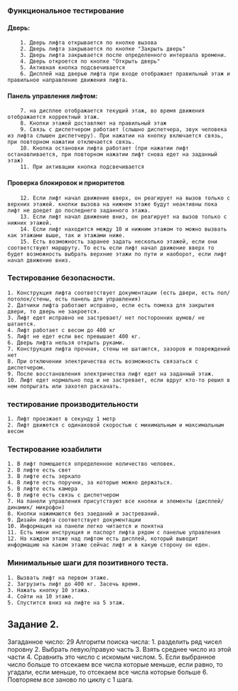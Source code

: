 ### Функциональное тестирование
#### Дверь:
        1. Дверь лифта открывается по кнопке вызова
        2. Дверь лифта закрывается по кнопке "Закрыть дверь"
        3. Дверь лифта закрывается после определенного интервала времени.
        4. Дверь откроется по кнопке "Открыть дверь"
        5. Активная кнопка подсвечивается
        6. Дисплей над дверью лифта при входе отображает правильный этаж и правильное направление движения лифта.
#### Панель управления лифтом:
        7. на дисплее отображается текущий этаж, во время движения отображается корректный этаж.
        8. Кнопки этажей доставляют на правильный этаж
        9. Связь с диспетчером работает (слышно диспетчера, звук человека из лифта слышен диспетчеру). При нажатии на кнопку включается связь, при повторном нажатии отключается связь.
        10. Кнопка остановки лифта работает (при нажатии лифт останавливается, при повторном нажатии лифт снова едет на заданный этаж)
        11. При активации кнопка подсвечивается
#### Проверка блокировок и приоритетов
        12. Если лифт начал движение вверх, он реагирует на вызов только с верхних этажей. кнопки вызова на нижнем этаже будут неактивны пока лифт не доедет до последнего заданного этажа.
        13. Если лифт начал движение вниз, он реагирует на вызов только с нижних этажей.
        14. Если лифт находится между 10 и нижним этажом то можно вызвать как этажами выше, так и этажами ниже.
        15. Есть возможность заранее задать несколько этажей, если они соответствуют маршруту. То есть если лифт начал движение вверх то будет возможность выбрать верхние этажи по пути и наоборот, если лифт начал движение вниз.

### Тестирование безопасности.
    1. Конструкция лифта соответствует документации (есть двери, есть пол/ потолок/стены, есть панель для управления)
    2. Датчики лифта работают исправно, если есть помеха для закрытия двери, то дверь не закроется.
    3. Лифт едет исправно не застревает/ нет посторонних шумов/ не шатается.
    4. Лифт работает с весом до 400 кг
    5. Лифт не едет если вес превышает 400 кг.
    6. Дверь лифта нельзя открыть руками.
    7. Конструкция лифта прочная, стены не шатаются, зазоров и повреждений нет
    8. При отключении электричества есть возможность связаться с диспетчером.
    9. После восстановления электричества лифт едет на заданный этаж.
    10. Лифт едет нормально под и не застревает, если вдруг кто-то решил в нем попрыгать или захотел раскачать. 

### тестирование производительности
    1. Лифт проезжает в секунду 1 метр
    2. Лифт движется с одинаковой скоростью с минимальным и максимальным весом

### Тестирование юзабилити
    1. В лифт помещается определенное количество человек.
    2. В лифте есть свет
    3. В лифте есть зеркало
    4. В лифте есть поручни, за которые можно держаться.
    5. В лифте есть камера
    6. В лифте есть связь с диспетчером
    7. На панели управления присутствуют все кнопки и элементы (дисплей/ динамик/ микрофон)
    8. Кнопки нажимаются без заеданий и застреваний.
    9. Дизайн лифта соответствует документации
    10. Информация на панели легко читается и понятна
    11. Есть мини инструкция и паспорт лифта рядом с панелью управления
    12. На каждом этаже над лифтом есть дисплей, который выводит информацию на каком этаже сейчас лифт и в какую сторону он еден. 

### Минимальные шаги для позитивного теста.
    1. Вызвать лифт на первом этаже.
    2. Загрузить лифт до 400 кг. Засечь время.
    3. Нажать кнопку 10 этажа.
    4. Сойти на 10 этаже.
    5. Спустится вниз на лифте на 5 этаж.

## Задание 2.
Загаданное число: 29
Алгоритм поиска числа:
    1. разделить ряд чисел поровну
    2. Выбрать левую/правую часть
    3. Взять среднее число из этой части
    4. Сравнить это число с искомым числом.
    5. Если выбранное число больше то отсекаем все числа которые меньше, если равно, то угадали, если меньше, то отсекаем все числа которые больше
    6. Повторяем все заново по циклу с 1 шага.
